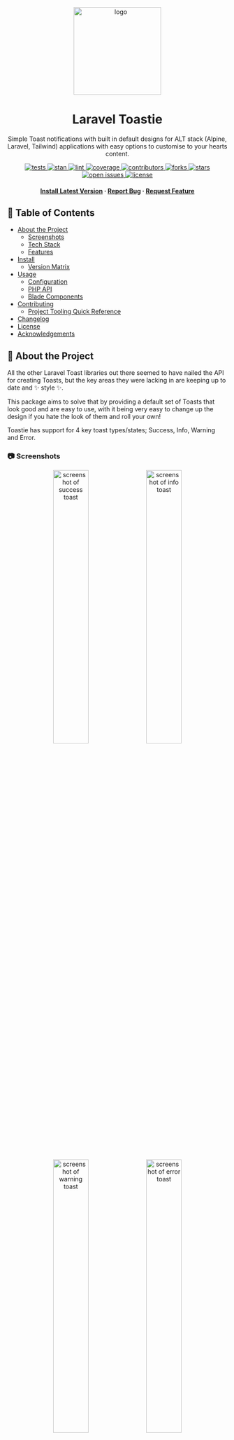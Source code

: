 <div align="center">
    <img src="art/logo.svg" alt="logo" width="200" height="auto" />
    <h1>Laravel Toastie</h1>
    <p>Simple Toast notifications with built in default designs for ALT stack (Alpine, Laravel, Tailwind) applications with easy options to customise to your hearts content.</p>
</div>

<div align="center">
    <p>
        <a href="https://github.com/othyn/laravel-toastie/actions/workflows/tests.yml">
            <img src="https://github.com/othyn/laravel-toastie/actions/workflows/tests.yml/badge.svg" alt="tests" />
        </a>
        <a href="https://github.com/othyn/laravel-toastie/actions/workflows/stan.yml">
            <img src="https://github.com/othyn/laravel-toastie/actions/workflows/stan.yml/badge.svg" alt="stan" />
        </a>
        <a href="https://github.com/othyn/laravel-toastie/actions/workflows/lint.yml">
            <img src="https://github.com/othyn/laravel-toastie/actions/workflows/lint.yml/badge.svg" alt="lint" />
        </a>
        <a href="https://github.com/othyn/laravel-toastie/actions/workflows/tests.yml">
            <img src="https://img.shields.io/badge/Test Coverage-100%25-green" alt="coverage" />
        </a>
        <a href="https://github.com/othyn/laravel-toastie/graphs/contributors">
            <img src="https://img.shields.io/github/contributors/othyn/laravel-toastie" alt="contributors" />
        </a>
        <a href="https://github.com/othyn/laravel-toastie/network/members">
            <img src="https://img.shields.io/github/forks/othyn/laravel-toastie" alt="forks" />
        </a>
        <a href="https://github.com/othyn/laravel-toastie/stargazers">
            <img src="https://img.shields.io/github/stars/othyn/laravel-toastie" alt="stars" />
        </a>
        <a href="https://github.com/othyn/laravel-toastie/issues/">
            <img src="https://img.shields.io/github/issues/othyn/laravel-toastie" alt="open issues" />
        </a>
        <a href="https://github.com/othyn/laravel-toastie/blob/master/LICENSE">
            <img src="https://img.shields.io/github/license/othyn/laravel-toastie" alt="license" />
        </a>
    </p>
</div>

<div align="center">
    <h4>
        <a href="#floppy_disk-install">Install Latest Version</a>
        <span> · </span>
        <a href="https://github.com/othyn/laravel-toastie/issues">Report Bug</a>
        <span> · </span>
        <a href="https://github.com/othyn/laravel-toastie/issues">Request Feature</a>
    </h4>
</div>

<!-- Table of Contents -->

## :notebook_with_decorative_cover: Table of Contents

- [About the Project](#star2-about-the-project)
  - [Screenshots](#camera-screenshots)
  - [Tech Stack](#space_invader-tech-stack)
  - [Features](#dart-features)
- [Install](#floppy_disk-install)
  - [Version Matrix](#version-matrix)
- [Usage](#hammer_and_wrench-usage)
  - [Configuration](#wrench-configuration)
  - [PHP API](#elephant-php-api)
  - [Blade Components](#page_facing_up-blade-components)
- [Contributing](#bread-contributing)
  - [Project Tooling Quick Reference](#toolbox-project-tooling-quick-reference)
- [Changelog](https://github.com/othyn/laravel-toastie/releases)
- [License](#warning-license)
- [Acknowledgements](#gem-acknowledgements)

<!-- About the Project -->

## :star2: About the Project

All the other Laravel Toast libraries out there seemed to have nailed the API for creating Toasts, but the key areas they were lacking in are keeping up to date and :sparkles: style :sparkles:.

This package aims to solve that by providing a default set of Toasts that look good and are easy to use, with it being very easy to change up the design if you hate the look of them and roll your own!

Toastie has support for 4 key toast types/states; Success, Info, Warning and Error.

<!-- Screenshots -->

### :camera: Screenshots

<p align="middle">
  <img src="art/screenshot_success.png" width="40%" alt="screenshot of success toast" />
  &nbsp;
  <img src="art/screenshot_info.png" width="40%" alt="screenshot of info toast" />
</p>

<p align="middle">
  <img src="art/screenshot_warning.png" width="40%" alt="screenshot of warning toast" />
  &nbsp;
  <img src="art/screenshot_error.png" width="40%" alt="screenshot of error toast" />
</p>

<!-- TechStack -->

### :space_invader: Tech Stack

<ul>
    <li>Language: <a href="https://www.php.net/">PHP</a></li>
    <li>Dependency Manager: <a href="https://getcomposer.org/">Composer</a></li>
    <li>Containerisation: <a href="https://www.docker.com/">Docker</a></li>
    <li>Build Tool: <a href="https://www.gnu.org/software/make/manual/html_node/Simple-Makefile.html">Make</a></li>
    <li>Framework: <a href="https://laravel.com/">Laravel</a></li>
    <li>Framework: <a href="https://alpinejs.dev/">Alpine</a></li>
    <li>Framework: <a href="https://tailwindcss.com/">Tailwind</a></li>
    <li>Package: <a href="https://github.com/illuminate/support">illuminate/support</a></li>
    <li>Package: <a href="https://github.com/orchestra/testbench">orchestra/testbench</a></li>
    <li>Package: <a href="https://github.com/pestphp/pest">pestphp/pest</a></li>
    <li>Package: <a href="https://github.com/laravel/pint">laravel/pint</a></li>
    <li>Package: <a href="https://github.com/phpstan/phpstan">phpstan/phpstan</a></li>
</ul>

<!-- Features -->

### :dart: Features

- Simple to use
- Laravelified
- Alpine & Tailwind
- Expressive API
- Auto hide or only on dismiss
- :sparkles: Stylish :sparkles: and modern default design
- Highly customisable
- Cheeky

<!-- Install -->

## :floppy_disk: Install

Installation can be done via [Composer](https://getcomposer.org/):

```sh
$ composer require othyn/laravel-toastie
```

Next you are going to want to head down to the [configuration](#wrench-configuration), so lets get started on [usage](#hammer_and_wrench-usage)! See you there.

### Version Matrix

Here is the current version matrix for project supported versions of used frameworks and libraries.

| Toastie Version | PHP Version | Laravel Version | Alpine Version | Tailwind Verison |
| --------------- | ----------- | --------------- | -------------- | ---------------- |
| `1.0.0`         | `^8.1`      | `^9.24`         | `^3.4.2`       | `^3.1.0`         |

If you require support for an older version of Laravel, submit an issue as we may be able to look into dropping the version requirements down, as I don't think it needs to be this new. Or, feel free to submit a PR!

<!-- Usage -->

## :hammer_and_wrench: Usage

There are three key parts to Toastie;

1. The configuration.
   - Where you can customise Toastie's behaviour.
2. The PHP API.
   - How you can call and action Toastie.
3. The Blade components.
   - How you can render Toastie.

Let's kick things off with the configuration, I'll meet you down there.

### :wrench: Configuration

Hello again! First thing we're going to need to do is publish the configuration so we can set things up how we want them.

We do this my telling Laravel to publish the config file into our working directory, instead of relying on the default one bundled with this package:

```sh
$ php artisan vendor:publish \
    --provider="Othyn\\Toastie\\Providers\\ToastieServiceProvider" \
    --tag="toastie-config"
```

You should now have an `config/toastie.php` file within your project that you can edit. If you go ahead and open it up, you'll see something like:

```php
<?php

declare(strict_types=1);

return [
    'timings' => [
        /*
         * Whether the toasts should automatically close after a specified time.
         *
         * This time can be specified by setting the 'timings.dismiss_delay' value.
         */
        'auto_dismiss' => env('TOASTIE_AUTO_DISMISS', true),

        /*
         * Time, in seconds, that the toast should take to be dismissed when dismissing automatically.
         *
         * REQUIRES the 'timings.auto_dismiss' setting to be enabled.
         */
        'dismiss_delay' => env('TOASTIE_DISMISS_DELAY', 4),
    ],
];
```

Customise this to your hearts content, the configuration options available and a short description are provided above or in your new `config/toastie.php` file.

Let's move onto the PHP API.

### :elephant: PHP API

Calling Toastie can be achieved one of three ways;

- ... via the helper method.
- ... via the Facade.
- ... via a new instance of the class.

Choose whichever way you prefer to do things. I'm partial for the helper method myself, its nice and easy with good IDE type hinting.

#### The helper method

If you prefer taking things easy:

```php
// An info type & style toast
toastie()->info('Remember to pick a movie to watch tonight!');

// A warning type & style toast
toastie()->warning('Its getting late, you should watch that movie...');

// An error type & style toast
toastie()->error('Ran out of popcorn.');

// A success type & style toast
toastie()->success("Watched {$favouriteMovie}.");
```

#### The Facade

If you prefer a more static way of life:

```php
// Remember to include the class!
use Othyn\Toastie\Facades\Toastie;

// ... some ungodly code ...

// An info type & style toast
Toastie::info('Dinner\'s 5 minutes away.');

// A success type & style toast
Toastie::success('Dinner\'s ready!');

// A warning type & style toast
Toastie::warning('Dinner\'s getting cold... you should eat now.');

// An error type & style toast
Toastie::error('Dog ate it.');
```

You'll notice that the Facade has the concrete class as a mixin on the PHPDoc blocks, this so you're IDE will be happy. I know mine is.

#### The class instance

If you like things old school:

```php
// Remember to include the class!
use Othyn\Toastie\Services\Toastie;

// ... some ungodly code ...

// Create the new toastie instance
$toastie = new Toastie();

// ... yet more ungodly code ...

// An info type & style toast
$toastie->info('Hey! How are you? Heads up, the next toast will be a warning.');

// A warning type & style toast
$toastie->warning('Uh-oh! Oh well, the next toast will be a success...');

// A success type & style toast
$toastie->success('Yes! Got the good one. Although the next one\'s going to sting...');

// An error type & style toast
$toastie->error('Ran out of bread.');

// ... when will it end?!

// Oh.
```

Let's move onto the Blade Components.

### :page_facing_up: Blade Components

By default, Toastie ships with a Toast design and paired component for all of the 4 key toast types that it supports. It also has some 'smarter' options and options that allow you to customise the appearance to your heards content whilst retaining Toastie's expressive API.

In order to have Toastie load toasts onto your page, you'll need to do one of three things;

- ... use the 'smart' Shared component to render only the default design but via one Component that dynamically changes; or
- ... add the Blade component directly for the style/type of toast you want to use ([can be overridden](#customising-the-toast-design)); or
- ... use the 'stack' Stack component to load all toasts automatically depending on what is called ([can be overridden](#customising-the-toast-design)).

By 'can be overridden', I'm refering to the fact that under those scenarios the actual underlying component file is loaded, meaning you can publish the views for the project and customise them to your hearts content, completely changing the design if you wish but retaining Toastie's expressive API. If you want to know how to do this, skip ahead to ['Customising the toast design'](#customising-the-toast-design).

Let's kick things off with Toastie's default implementation.

#### Using the dynamic default design

This is the easiest way to maximise the utilisation of Toastie if you are not wanting to change up any of the designs.

```html
<!-- my-view.blade.php -->

<!-- Will render only the required style/type of toast when called -->
<x-toastie::shared />
```

Under the hood, this dynamically renders the default toast design, meaning this one isn't overridable - that functionality is reserved for the next two options so keep reading if that's what you want.

This should be the go to option for people just wanting Toastie to do all the work, so you can kick back and have another sip of coffee. Ahhhhhhhh.

Let's move on.

#### Using individual style/type components

This is the hardest, but most custom, utilisation of the Blade components:

```html
<!-- my-view.blade.php -->

<!-- Will render a success toast when called -->
<x-toastie::success />

<!-- Will render an info toast when called -->
<x-toastie::info />

<!-- Will render a warning toast when called -->
<x-toastie::warning />

<!-- Will render an error toast when called -->
<x-toastie::error />
```

As you can see this is highly customisable, as you can place each toast somewhere different to render if you so wish. If you want to know how to do this, skip ahead to ['Customising the toast design'](#customising-the-toast-design).

But having 4 lines is silly to get you access to all the components, which is where the next component comes in.

#### Lazy loading all components

This is the easiest way to maximise the utilisation of the Blade components whilst still retaining full control of the design:

```html
<!-- my-view.blade.php -->

<!-- Will render only the required style/type of toast when called -->
<x-toastie::stack />
```

By design, this will only ever render the required component should it have been called by you calling Toastie on the last page cycle.

Under the hood, its just pulling in each component directly, meaning if you want to override the styles this will allow you to still render all of the toasts whilst using your nice new designs. If you want to know how to do this, skip ahead to ['Customising the toast design'](#customising-the-toast-design).

#### Customising the toast design

So, don't like that default Toastie design eh? Well then, I suppose I better tell you how to change it. First, we need to publish Toastie's view set into your project so you can customise it:

```sh
$ php artisan vendor:publish \
    --provider="Othyn\\Toastie\\Providers\\ToastieServiceProvider" \
    --tag="toastie-views"
```

You should now have a load of view files appear in a new `resources/views/vendor/toastie/components` directory within your project that you can now edit to your hearts content.

To explain the files that you are seeing, in alphabetical order:

- `error.blade.php`
  - Description: The error toast component.
  - Usage: Used in the `x-toastie::error` and `x-toastie::stack` components.
- `info.blade.php`
  - Description: The info toast component.
  - Usage: Used in the `x-toastie::info` and `x-toastie::stack` components.
- `shared.blade.php`
  - Description: The shared toast component.
  - Usage: Used in the `x-toastie::shared` component.
  - Extra: This is the default dynamic design one, I guess you can override it if you want, its just not designed with that in mind.
- `stack.blade.php`
  - Description: The stack toast component.
  - Usage: Used in the `x-toastie::stack` component.
  - Extra: Renders the `error`, `info`, `success` and `warning` components within it depending on which one has been called, if any.
- `success.blade.php`
  - Description: The success toast component.
  - Usage: Used in the `x-toastie::success` and `x-toastie::stack` components.
- `warning.blade.php`
  - Description: The warning toast component.
  - Usage: Used in the `x-toastie::warning` and `x-toastie::stack` components.

Each Blade component gets access to the following variables:

- `$aToastieShouldBeDisplayed`
  - Type: `Bool`
  - Description: Whether a toast should be displayed _at all_.
- `$shouldBeDisplayed`
  - Type: `Bool`
  - Description: Whether the specific type of toast that the instance is should be displayed.
- `$type`
  - Type: `Othyn\Toastie\Enums\ToastieType`
  - Description: The type of Toastie the instance is being called into being as.
- `$message`
  - Type: `string`
  - Description: The message to be displayed in the toast.
- `$shouldAutoDismiss`
  - Type: `Bool`
  - Description: Whether a toast should auto dismiss.
- `$autoDismissInSeconds`
  - Type: `Integer`
  - Description: How long, in seconds, the toast should take to auto dismiss from when the page loads.
- `$autoDismissInMilliseconds`
  - Type: `Integer`
  - Description: How long, in milliseconds, the toast should take to auto dismiss from when the page loads.
- `$colour`
  - Type: `string`
  - Description: The Tailwind colour class that the component should use.
  - Note: Only available on the default `Shared` Toastie type.
- `$icon`
  - Type: `string`
  - Description: The SVG path string that the component should use to render the toast's icon.
  - Note: Only available on the default `Shared` Toastie type.

<!-- Contributing -->

## :bread: Contributing

See the [contribution guide](CONTRIBUTING.md) on how to get started. Thank you for contributing!

Detailed within that guide are steps on how...

- ... issues should be used.
- ... to setup the project.
- ... branches should be used.
- ... commits should be formatted.
- ... pull requests should be submitted.
- ... build in project tooling; Make, Docker, testing, test coverage, static analysis and linting.
- ... the build process works and the automation that drives it.

### :toolbox: Project Tooling Quick Reference

There are quite a few ease-of-use tools in place to help you manage the project, all of which are masked behind [Make](https://www.gnu.org/software/make/manual/html_node/Simple-Makefile.html) and [Docker](https://www.docker.com/) to make using this project as smooth as possible.

```sh
# Let's get things setup. This will run:
#  - A Docker Compose build.
#  - A Composer install via the now built project Docker container.
$ make setup

# ... happy few hours programming, adding cool new features and smashing bugs ...

# Lets make sure things are formatted correctly.
# This runs Pint (PHP-CS-Fixer) via the projects Docker container.
$ make lint

# Lets make sure things are implemented correctly.
# This runs PHPStan via the projects Docker container.
$ make stan

# Lets make sure things are still functioning as intended. This will:
#  - Run Pest (PHPUnit) and ensure all tests pass via the projects Docker container.
#  - Ensure that we are reaching the 100% code coverage target as part of that process.
$ make test

# If you want a shortcut to; lint, stan and then test all in one go via the projects Docker container
$ make all

# Finally, if you need access to the projects Docker container's shell
$ make shell
```

That's about it, go make something cool and submit a PR!

<!-- License -->

## :warning: License

Distributed under the MIT License. See [LICENSE](https://github.com/othyn/laravel-toastie/blob/main/LICENSE) for more information.

<!-- Acknowledgments -->

## :gem: Acknowledgements

Useful resources and libraries that have been used in the making of this project.

- Readme: [Louis3797/awesome-readme-template](https://github.com/Louis3797/awesome-readme-template)
- Readme: [ikatyang/emoji-cheat-sheet](https://github.com/ikatyang/emoji-cheat-sheet)
- Readme: [shields.io](https://shields.io/)
- Logo: [Toast SVG Vector 63](https://www.svgrepo.com/svg/411761/toast) ([CC Attribution License](https://www.svgrepo.com/page/licensing))
- Design: [Tail-kit](https://www.tailwind-kit.com)
- Package: [illuminate/support](https://github.com/illuminate/support)
- Package: [orchestra/testbench](https://github.com/orchestra/testbench)
- Package: [pestphp/pest](https://github.com/pestphp/pest)
- Package: [laravel/pint](https://github.com/laravel/pint)
- Package: [phpstan/phpstan](https://github.com/phpstan/phpstan)
- Inspiration: (Design) [Tailwind CSS Toast And Notification Example](https://larainfo.com/blogs/tailwind-css-toast-and-notification-example)
- Inspiration: (Design) [Animated dynamic progress bar](https://tailwindcomponents.com/component/animated-dynamic-progress-bar)
